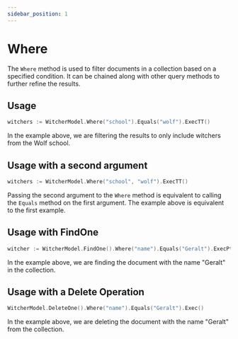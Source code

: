```yaml
---
sidebar_position: 1
---
```


# Where

The `Where` method is used to filter documents in a collection based on a specified condition. It can be chained along with other query methods to further refine the results.

## Usage

```go
witchers := WitcherModel.Where("school").Equals("wolf").ExecTT()
```

In the example above, we are filtering the results to only include witchers from the Wolf school.

## Usage with a second argument

```go
witchers := WitcherModel.Where("school", "wolf").ExecTT()
```

Passing the second argument to the `Where` method is equivalent to calling the `Equals` method on the first argument. The example above is equivalent to the first example.

## Usage with FindOne

```go
witcher := WitcherModel.FindOne().Where("name").Equals("Geralt").ExecPtr()
```

In the example above, we are finding the document with the name "Geralt" in the collection.

## Usage with a Delete Operation

```go
WitcherModel.DeleteOne().Where("name").Equals("Geralt").Exec()
```

In the example above, we are deleting the document with the name "Geralt" from the collection.
